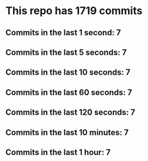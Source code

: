 # This repo has 1719 commits

## Commits in the last 1 second: 7
## Commits in the last 5 seconds: 7
## Commits in the last 10 seconds: 7
## Commits in the last 60 seconds: 7
## Commits in the last 120 seconds: 7
## Commits in the last 10 minutes: 7
## Commits in the last 1 hour: 7
